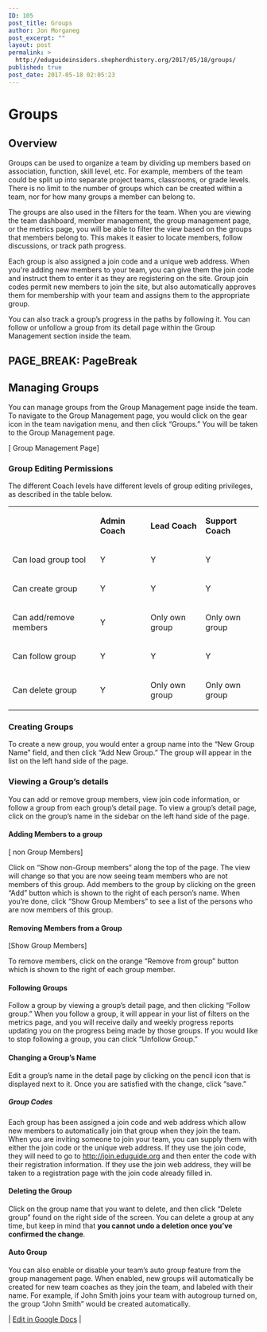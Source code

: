 ```yaml
---
ID: 105
post_title: Groups
author: Jon Morganeg
post_excerpt: ""
layout: post
permalink: >
  http://eduguideinsiders.shepherdhistory.org/2017/05/18/groups/
published: true
post_date: 2017-05-18 02:05:23
---
```

<h1><b>Groups</b></h1>
<h2>Overview</h2>
<p>Groups can be used to organize a team by dividing up members based on association, function, skill level, etc. For example, members of the team could be split up into separate project teams, classrooms, or grade levels. There is no limit to the number of groups which can be created within a team, nor for how many groups a member can belong to.</p>
<p>The groups are also used in the filters for the team. When you are viewing the team dashboard, member management, the group management page, or the metrics page, you will be able to filter the view based on the groups that members belong to. This makes it easier to locate members, follow discussions, or track path progress.</p>
<p>Each group is also assigned a join code and a unique web address. When you're adding new members to your team, you can give them the join code and instruct them to enter it as they are registering on the site. Group join codes permit new members to join the site, but also automatically approves them for membership with your team and assigns them to the appropriate group.</p>
<p>You can also track a group’s progress in the paths by following it. You can follow or unfollow a group from its detail page within the Group Management section inside the team.</p>
<h2></h2>
<h2>PAGE_BREAK: PageBreak</h2>
<h2>Managing Groups</h2>
<p>You can manage groups from the Group Management page inside the team. To navigate to the Group Management page, you would click on the gear icon in the team navigation menu, and then click “Groups.” You will be taken to the Group Management page.</p>
<p>[ Group Management Page]</p>
<h3>Group Editing Permissions</h3>
<p>The different Coach levels have different levels of group editing privileges, as described in the table below. </p>
<p></p>
<table><tbody><tr><td><p><b></b></p>
</td><td><p><b>Admin Coach</b></p>
</td><td><p><b>Lead Coach</b></p>
</td><td><p><b>Support Coach</b></p>
</td></tr><tr><td><p>Can load group tool</p>
</td><td><p>Y</p>
</td><td><p>Y</p>
</td><td><p>Y</p>
</td></tr><tr><td><p>Can create group</p>
</td><td><p>Y</p>
</td><td><p>Y</p>
</td><td><p>Y</p>
</td></tr><tr><td><p>Can add/remove members</p>
</td><td><p>Y</p>
</td><td><p>Only own group</p>
</td><td><p>Only own group</p>
</td></tr><tr><td><p>Can follow group</p>
</td><td><p>Y</p>
</td><td><p>Y</p>
</td><td><p>Y</p>
</td></tr><tr><td><p>Can delete group</p>
</td><td><p>Y</p>
</td><td><p>Only own group</p>
</td><td><p>Only own group</p>
</td></tr></tbody></table><p></p>
<h3>Creating Groups</h3>
<p>To create a new group, you would enter a group name into the “New Group Name” field, and then click “Add New Group.” The group will appear in the list on the left hand side of the page.</p>
<h3>Viewing a Group’s details</h3>
<p>You can add or remove group members, view join code information, or follow a group from each group’s detail page. To view a group’s detail page, click on the group’s name in the sidebar on the left hand side of the page.</p>
<h4>Adding Members to a group</h4>
<p>[ non Group Members]</p>
<p>Click on “Show non-Group members” along the top of the page. The view will change so that you are now seeing team members who are not members of this group. Add members to the group by clicking on the green “Add” button which is shown to the right of each person’s name. When you’re done, click “Show Group Members” to see a list of the persons who are now members of this group.</p>
<h4>Removing Members from a Group</h4>
<p>[Show Group Members]</p>
<p>To remove members, click on the orange “Remove from group” button which is shown to the right of each group member. </p>
<h4>Following Groups</h4>
<p>Follow a group by viewing a group’s detail page, and then clicking “Follow group.” When you follow a group, it will appear in your list of filters on the metrics page, and you will receive daily and weekly progress reports updating you on the progress being made by those groups. If you would like to stop following a group, you can click “Unfollow Group.”</p>
<h4>Changing a Group’s Name</h4>
<p>Edit a group’s name in the detail page  by clicking on the pencil icon that is displayed next to it. Once you are satisfied with the change, click “save.”</p>
<h5>Group Codes</h5>
<p>Each group has been assigned a join code and web address which allow new members to automatically join that group when they join the team. When you are inviting someone to join your team, you can supply them with either the join code or the unique web address. If they use the join code, they will need to go to <a href="http://join.eduguide.org">http://join.eduguide.org</a> and then enter the code with their registration information. If they use the join web address, they will be taken to a registration page with the join code already filled in.</p>
<h4>Deleting the Group</h4>
<p>Click on the group name that you want to delete, and then click “Delete group” found on the right side of the screen. You can delete a group at any time, but keep in mind that <b>you cannot undo a deletion once you’ve confirmed the change</b>.  </p>
<h4>Auto Group</h4>
<p>You can also enable or disable your team’s auto group feature from the group management page. When enabled, new groups will automatically be created for new team coaches as they join the team, and labeled with their name. For example, if John Smith joins your team with autogroup turned on, the group “John Smith” would be created automatically.</p>
<p></p>
<p>| <a href="https://docs.google.com/document/d/1MjZlpIsD20VfFNegvdt8NdgyF6IAslXA1VmEvBeK0Og/edit?usp=sharing">Edit in Google Docs</a> |</p>